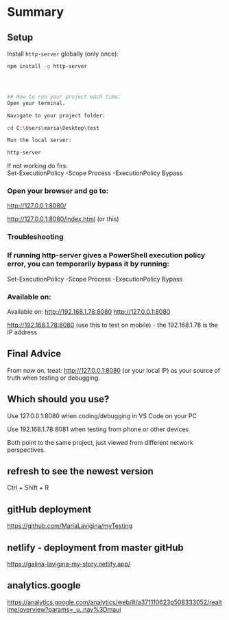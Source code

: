 # Summary

## Setup

Install `http-server` globally (only once):

```bash
npm install -g http-server




## How to run your project each time:
Open your terminal.

Navigate to your project folder:

cd C:\Users\maria\Desktop\test

Run the local server:

http-server

```

If not working do firs:  
Set-ExecutionPolicy -Scope Process -ExecutionPolicy Bypass

### Open your browser and go to:

http://127.0.0.1:8080/

http://127.0.0.1:8080/index.html (or this)

### Troubleshooting

### If running http-server gives a PowerShell execution policy error, you can temporarily bypass it by running:

Set-ExecutionPolicy -Scope Process -ExecutionPolicy Bypass

### Available on:

Available on:
http://192.168.1.78:8080
http://127.0.0.1:8080

http://192.168.1.78:8080 (use this to test on mobile) - the 192.168.1.78 is the IP address

## Final Advice

From now on, treat:
http://127.0.0.1:8080 (or your local IP)
as your source of truth when testing or debugging.

## Which should you use?

Use 127.0.0.1:8080 when coding/debugging in VS Code on your PC

Use 192.168.1.78:8081 when testing from phone or other devices

Both point to the same project, just viewed from different network perspectives.

## refresh to see the newest version

Ctrl + Shift + R

## gitHub deployment

https://github.com/MariaLavigina/myTesting

## netlify - deployment from master gitHub

https://galina-lavigina-my-story.netlify.app/

## analytics.google

https://analytics.google.com/analytics/web/#/a371110623p508333052/realtime/overview?params=_u..nav%3Dmaui
